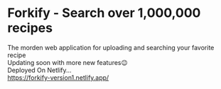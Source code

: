 # Forkify - Search over 1,000,000 recipes

The morden web application for uploading and searching your favorite recipe<br>
Updating soon with more new features😉<br>
Deployed On Netlify... <br>
https://forkify-version1.netlify.app/